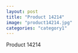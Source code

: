 ```yaml
---
layout: post
title: "Product 14214"
image: "product14214.jpg"
categories: "category1"
---
```

Product 14214
